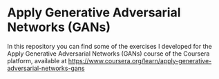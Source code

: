 # Apply Generative Adversarial Networks (GANs)
In this repository you can find some of the exercises I developed for the Apply Generative Adversarial Networks (GANs) course of the Coursera platform, available at https://www.coursera.org/learn/apply-generative-adversarial-networks-gans
